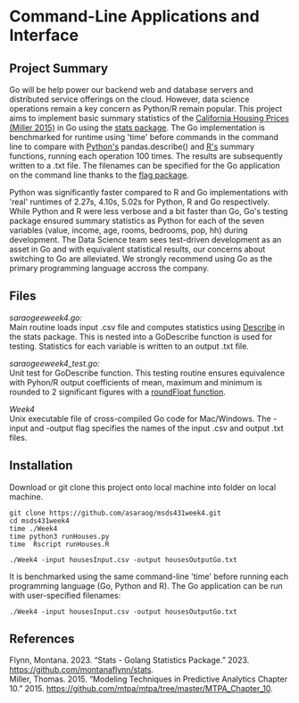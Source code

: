 # Command-Line Applications and Interface

## Project Summary

Go will be help power our backend web and database servers and distributed service offerings on the cloud. However, data science operations remain a key concern as Python/R remain popular. This project aims to implement basic summary statistics of the [California Housing Prices (Miller 2015)](./housesInput.csv) in Go using the [stats package](https://github.com/montanaflynn/stats). The Go implementation is benchmarked for runtime using 'time' before commands in the command line to compare with [Python's](./runHouses.py) pandas.describe() and [R's](./runHouses.R) summary functions, running each operation 100 times. The results are subsequently written to a .txt file. The filenames can be specified for the Go application on the command line thanks to the [flag package](https://pkg.go.dev/flag).

Python was significantly faster compared to R and Go implementations with 'real' runtimes of 2.27s, 4.10s, 5.02s for Python, R and Go respectively. While Python and R were less verbose and a bit faster than Go, Go's testing package ensured summary statistics as Python for each of the seven variables (value, income, age, rooms, bedrooms, pop, hh) during development. The Data Science team sees test-driven development as an asset in Go and with equivalent statistical results, our concerns about switching to Go are alleviated. We strongly recommend using Go as the primary programming language accross the company.

## Files

*saraogeeweek4.go:* \
Main routine loads input .csv file and computes statistics using [Describe](https://github.com/montanaflynn/stats/blob/master/describe.go) in the stats package. This is nested into a GoDescribe function is used for testing. Statistics for each variable is written to an output .txt file.

*saraogeeweek4_test.go:* \
Unit test for GoDescribe function. This testing routine ensures equivalence with Pyhon/R output coefficients of mean, maximum and minimum is rounded to 2 significant figures with a [roundFloat function](gosamples.dev/round-float/).

*Week4* \
Unix executable file of cross-compiled Go code for Mac/Windows. The -input and -output flag specifies the names of the input .csv and output .txt files.

## Installation

Download or git clone this project onto local machine into folder on local machine.

```
git clone https://github.com/asaraog/msds431week4.git
cd msds431week4
time ./Week4
time python3 runHouses.py 
time  Rscript runHouses.R

./Week4 -input housesInput.csv -output housesOutputGo.txt
```
It is benchmarked using the same command-line 'time' before running each programming language (Go, Python and R). The Go application can be run with user-specified filenames:

```
./Week4 -input housesInput.csv -output housesOutputGo.txt
```

## References

Flynn, Montana. 2023. “Stats - Golang Statistics Package.” 2023. https://github.com/montanaflynn/stats. \
Miller, Thomas. 2015. “Modeling Techniques in Predictive Analytics Chapter 10.” 2015. https://github.com/mtpa/mtpa/tree/master/MTPA_Chapter_10.

